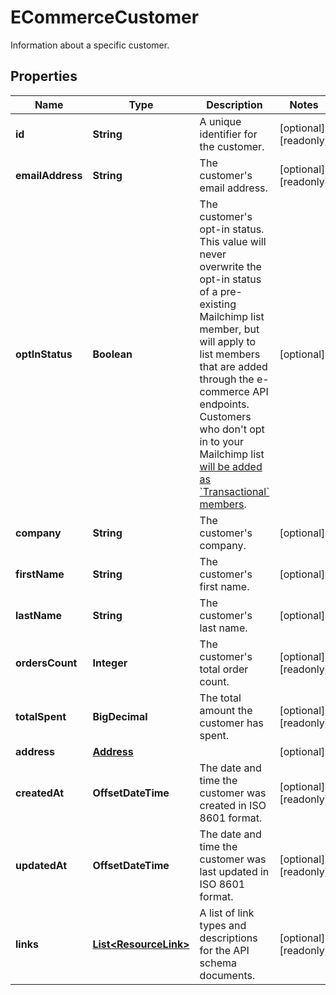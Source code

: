 

# ECommerceCustomer

Information about a specific customer.

## Properties

| Name | Type | Description | Notes |
|------------ | ------------- | ------------- | -------------|
|**id** | **String** | A unique identifier for the customer. |  [optional] [readonly] |
|**emailAddress** | **String** | The customer&#39;s email address. |  [optional] [readonly] |
|**optInStatus** | **Boolean** | The customer&#39;s opt-in status. This value will never overwrite the opt-in status of a pre-existing Mailchimp list member, but will apply to list members that are added through the e-commerce API endpoints. Customers who don&#39;t opt in to your Mailchimp list [will be added as &#x60;Transactional&#x60; members](https://mailchimp.com/developer/marketing/docs/e-commerce/#customers). |  [optional] |
|**company** | **String** | The customer&#39;s company. |  [optional] |
|**firstName** | **String** | The customer&#39;s first name. |  [optional] |
|**lastName** | **String** | The customer&#39;s last name. |  [optional] |
|**ordersCount** | **Integer** | The customer&#39;s total order count. |  [optional] [readonly] |
|**totalSpent** | **BigDecimal** | The total amount the customer has spent. |  [optional] [readonly] |
|**address** | [**Address**](Address.md) |  |  [optional] |
|**createdAt** | **OffsetDateTime** | The date and time the customer was created in ISO 8601 format. |  [optional] [readonly] |
|**updatedAt** | **OffsetDateTime** | The date and time the customer was last updated in ISO 8601 format. |  [optional] [readonly] |
|**links** | [**List&lt;ResourceLink&gt;**](ResourceLink.md) | A list of link types and descriptions for the API schema documents. |  [optional] [readonly] |



